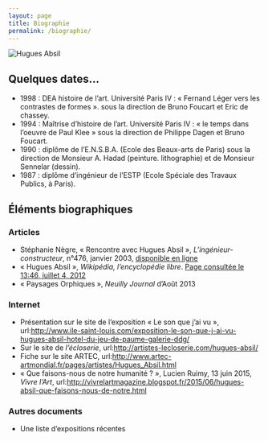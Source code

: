 ```yaml
---
layout: page
title: Biographie
permalink: /biographie/
---
```


<div class="text-center">
<img src="{{ site.baseurl }}/files/personnel/portrait.jpg" alt="Hugues Absil" class="img-thumbnail img-responsive"/>
</div>

## Quelques dates…

- 1998 : DEA histoire de l’art. Université Paris IV : « Fernand Léger vers les contrastes de formes ». sous la direction de Bruno Foucart et Eric de chassey.
- 1994 : Maîtrise d’histoire de l’art. Université Paris IV : « le temps dans l’oeuvre de Paul Klee » sous la direction de Philippe Dagen et Bruno Foucart.
- 1990 : diplôme de l’E.N.S.B.A. (Ecole des Beaux-arts de Paris) sous la direction de Monsieur A. Hadad (peinture. lithographie) et de Monsieur Sennelar (dessin).
- 1987 : diplôme d’ingénieur de l’ESTP (Ecole Spéciale des Travaux Publics, à Paris).

## Éléments biographiques

### Articles
- <i class="fa fa-file-pdf-o" aria-hidden="true"></i> Stéphanie Nègre, « Rencontre avec Hugues Absil », *L’ingénieur-constructeur*, n°476, janvier 2003, [disponible en ligne](../files/personnel/Ingénieur-constructeur-n°476.pdf)
- « Hugues Absil », *Wikipédia, l’encyclopédie libre*. [Page consultée le 13:46, juillet 4, 2012](https://fr.wikipedia.org/w/index.php?title=Hugues_Absil&oldid=79783927)
- <i class="fa fa-file-pdf-o" aria-hidden="true"></i> « Paysages Orphiques », *Neuilly Journal* d’Août 2013

### Internet
- Présentation sur le site de l’exposition « Le son que j’ai vu », url:<http://www.ile-saint-louis.com/exposition-le-son-que-j-ai-vu-hugues-absil-hotel-du-jeu-de-paume-galerie-ddg/>
- Sur le site de *l’écloserie*, url:<http://artistes-lecloserie.com/hugues-absil/>
- Fiche sur le site ARTEC, url:<http://www.artec-artmondial.fr/pages/artistes/Hugues_Absil.html>
- « Que faisons-nous de notre humanité ? », Lucien Ruimy, 13 juin 2015, *Vivre l’Art*, url:<http://vivrelartmagazine.blogspot.fr/2015/06/hugues-absil-que-faisons-nous-de-notre.html>

### Autres documents
- Une liste d’expositions récentes
